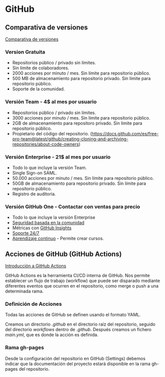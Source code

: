 # GitHub

## Comparativa de versiones

[Comparativa de versiones](https://github.com/pricing#github-one)

### Version Gratuita

* Repositorios público / privado sin límites.
* Sin límite de colaboradores.
* 2000 acciones por minuto / mes. Sin límite para repositorio público.
* 500 MB de almacenamiento para repositorio privado. Sin límite para repositorio público.
* Soporte de la comunidad.


### Versión Team - 4$ al mes por usuario

* Repositorios público / privado sin límites.
* 3000 acciones por minuto / mes. Sin límite para repositorio público.
* 2GB de almacenamiento para repositoro privado. Sin límite para repositorio público.
* Propietario del código del repositorio. (https://docs.github.com/es/free-pro-team@latest/github/creating-cloning-and-archiving-repositories/about-code-owners)


### Versión Enterprise - 21$ al mes por usuario

* Todo lo que incluye la versión Team.
* Single Sign-on SAML.
* 50.000 acciones por minuto / mes. Sin límite para repositorio público.
* 50GB de almacenamiento para repositorio privado. Sin límite para repositorio público.
* Registro de auditoria.


### Versión GitHub One - Contactar con ventas para precio

* Todo lo que incluye la versión Enterprise
* [Seguridad basada en la comunidad](https://github.com/features/security)
* Métricas con [GitHub Insights](https://github.com/features/insights)
* [Soporte 24/7](https://github.com/premium-support)
* [Aprendizaje continuo](https://lab.github.com) - Permite crear cursos.


## Acciones de GitHub (GitHub Actions)

[Introducción a GitHub Actions](https://docs.github.com/en/free-pro-team@latest/actions/learn-github-actions/introduction-to-github-actions)

GitHub Actions es la herramienta CI/CD interna de GitHub. Nos permite establecer un flujo de trabajo (workflow) que puede ser disparado mediante diferentes eventos que ocurren en el repositorio, como merge o push a una determinada rama.


### Definición de Acciones

Todas las acciones de GitHub se definen usando el formato YAML.

Creamos un directorio *.github* en el directorio raíz del repositorio, seguido del directorio *workflows* dentro de *.github*.
Después creamos un fichero *main.yml*, que es donde la acción es definida.


### Rama gh-pages

Desde la configuración del repositorio en GitHub (Settings) debemos indicar que la documentación del proyecto estará disponible en la rama gh-pages del repositorio.